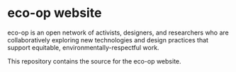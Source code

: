 # eco-op website

eco-op is an open network of activists, designers, and researchers who are collaboratively exploring new technologies and design practices that support equitable, environmentally-respectful work.

This repository contains the source for the eco-op website.
